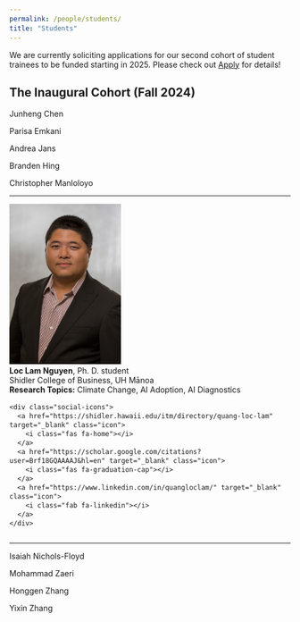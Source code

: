 ```yaml
---
permalink: /people/students/
title: "Students"
---
```


We are currently soliciting applications for our second cohort of student trainees to be funded starting in 2025.  Please check out [Apply](../apply/overview.md) for details!

## The Inaugural Cohort (Fall 2024)

Junheng Chen

Parisa Emkani

Andrea Jans

Branden Hing

Christopher Manloloyo

---

<div class="two-column">

  <div class="column image-column">
    <img src="/assets/images/profile-photos/Loc.jpg" alt="Profile picture" style="max-width: 100%; width: 200px; height: auto;">
  </div>

  <div class="column text-column">
    <strong>Loc Lam Nguyen</strong>, Ph. D. student<br>
    Shidler College of Business, UH Mānoa<br>
    <strong>Research Topics:</strong> Climate Change, AI Adoption, AI Diagnostics<br>

    <div class="social-icons">
      <a href="https://shidler.hawaii.edu/itm/directory/quang-loc-lam" target="_blank" class="icon">
        <i class="fas fa-home"></i>
      </a>
      <a href="https://scholar.google.com/citations?user=Brf18GQAAAAJ&hl=en" target="_blank" class="icon">
        <i class="fas fa-graduation-cap"></i>
      </a>
      <a href="https://www.linkedin.com/in/quangloclam/" target="_blank" class="icon">
        <i class="fab fa-linkedin"></i>
      </a>
    </div>

  </div>

</div>

---

Isaiah Nichols-Floyd

Mohammad Zaeri

Honggen Zhang

Yixin Zhang
